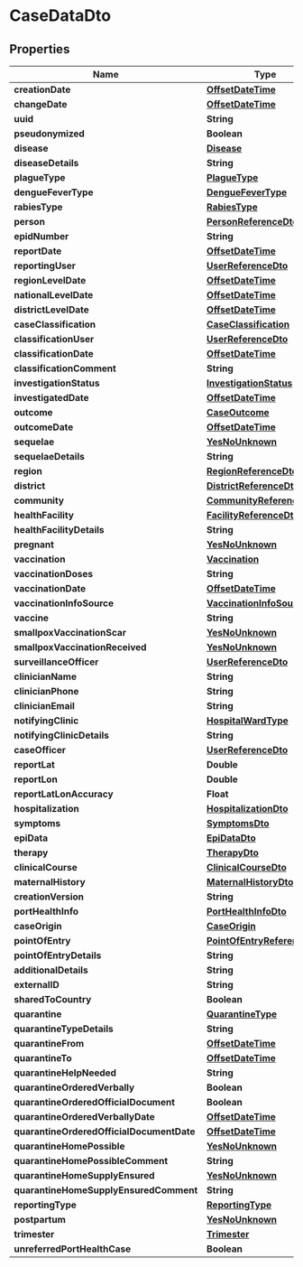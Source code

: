 # CaseDataDto

## Properties

| Name                                      | Type                                                        | Description | Notes      |
| ----------------------------------------- | ----------------------------------------------------------- | ----------- | ---------- |
| **creationDate**                          | [**OffsetDateTime**](OffsetDateTime.md)                     |             | [optional] |
| **changeDate**                            | [**OffsetDateTime**](OffsetDateTime.md)                     |             | [optional] |
| **uuid**                                  | **String**                                                  |             | [optional] |
| **pseudonymized**                         | **Boolean**                                                 |             | [optional] |
| **disease**                               | [**Disease**](Disease.md)                                   |             |
| **diseaseDetails**                        | **String**                                                  |             | [optional] |
| **plagueType**                            | [**PlagueType**](PlagueType.md)                             |             | [optional] |
| **dengueFeverType**                       | [**DengueFeverType**](DengueFeverType.md)                   |             | [optional] |
| **rabiesType**                            | [**RabiesType**](RabiesType.md)                             |             | [optional] |
| **person**                                | [**PersonReferenceDto**](PersonReferenceDto.md)             |             |
| **epidNumber**                            | **String**                                                  |             | [optional] |
| **reportDate**                            | [**OffsetDateTime**](OffsetDateTime.md)                     |             |
| **reportingUser**                         | [**UserReferenceDto**](UserReferenceDto.md)                 |             |
| **regionLevelDate**                       | [**OffsetDateTime**](OffsetDateTime.md)                     |             | [optional] |
| **nationalLevelDate**                     | [**OffsetDateTime**](OffsetDateTime.md)                     |             | [optional] |
| **districtLevelDate**                     | [**OffsetDateTime**](OffsetDateTime.md)                     |             | [optional] |
| **caseClassification**                    | [**CaseClassification**](CaseClassification.md)             |             |
| **classificationUser**                    | [**UserReferenceDto**](UserReferenceDto.md)                 |             | [optional] |
| **classificationDate**                    | [**OffsetDateTime**](OffsetDateTime.md)                     |             | [optional] |
| **classificationComment**                 | **String**                                                  |             | [optional] |
| **investigationStatus**                   | [**InvestigationStatus**](InvestigationStatus.md)           |             |
| **investigatedDate**                      | [**OffsetDateTime**](OffsetDateTime.md)                     |             | [optional] |
| **outcome**                               | [**CaseOutcome**](CaseOutcome.md)                           |             | [optional] |
| **outcomeDate**                           | [**OffsetDateTime**](OffsetDateTime.md)                     |             | [optional] |
| **sequelae**                              | [**YesNoUnknown**](YesNoUnknown.md)                         |             | [optional] |
| **sequelaeDetails**                       | **String**                                                  |             | [optional] |
| **region**                                | [**RegionReferenceDto**](RegionReferenceDto.md)             |             |
| **district**                              | [**DistrictReferenceDto**](DistrictReferenceDto.md)         |             |
| **community**                             | [**CommunityReferenceDto**](CommunityReferenceDto.md)       |             | [optional] |
| **healthFacility**                        | [**FacilityReferenceDto**](FacilityReferenceDto.md)         |             |
| **healthFacilityDetails**                 | **String**                                                  |             | [optional] |
| **pregnant**                              | [**YesNoUnknown**](YesNoUnknown.md)                         |             | [optional] |
| **vaccination**                           | [**Vaccination**](Vaccination.md)                           |             | [optional] |
| **vaccinationDoses**                      | **String**                                                  |             | [optional] |
| **vaccinationDate**                       | [**OffsetDateTime**](OffsetDateTime.md)                     |             | [optional] |
| **vaccinationInfoSource**                 | [**VaccinationInfoSource**](VaccinationInfoSource.md)       |             | [optional] |
| **vaccine**                               | **String**                                                  |             | [optional] |
| **smallpoxVaccinationScar**               | [**YesNoUnknown**](YesNoUnknown.md)                         |             | [optional] |
| **smallpoxVaccinationReceived**           | [**YesNoUnknown**](YesNoUnknown.md)                         |             | [optional] |
| **surveillanceOfficer**                   | [**UserReferenceDto**](UserReferenceDto.md)                 |             | [optional] |
| **clinicianName**                         | **String**                                                  |             | [optional] |
| **clinicianPhone**                        | **String**                                                  |             | [optional] |
| **clinicianEmail**                        | **String**                                                  |             | [optional] |
| **notifyingClinic**                       | [**HospitalWardType**](HospitalWardType.md)                 |             | [optional] |
| **notifyingClinicDetails**                | **String**                                                  |             | [optional] |
| **caseOfficer**                           | [**UserReferenceDto**](UserReferenceDto.md)                 |             | [optional] |
| **reportLat**                             | **Double**                                                  |             | [optional] |
| **reportLon**                             | **Double**                                                  |             | [optional] |
| **reportLatLonAccuracy**                  | **Float**                                                   |             | [optional] |
| **hospitalization**                       | [**HospitalizationDto**](HospitalizationDto.md)             |             | [optional] |
| **symptoms**                              | [**SymptomsDto**](SymptomsDto.md)                           |             | [optional] |
| **epiData**                               | [**EpiDataDto**](EpiDataDto.md)                             |             | [optional] |
| **therapy**                               | [**TherapyDto**](TherapyDto.md)                             |             | [optional] |
| **clinicalCourse**                        | [**ClinicalCourseDto**](ClinicalCourseDto.md)               |             | [optional] |
| **maternalHistory**                       | [**MaternalHistoryDto**](MaternalHistoryDto.md)             |             | [optional] |
| **creationVersion**                       | **String**                                                  |             | [optional] |
| **portHealthInfo**                        | [**PortHealthInfoDto**](PortHealthInfoDto.md)               |             | [optional] |
| **caseOrigin**                            | [**CaseOrigin**](CaseOrigin.md)                             |             | [optional] |
| **pointOfEntry**                          | [**PointOfEntryReferenceDto**](PointOfEntryReferenceDto.md) |             | [optional] |
| **pointOfEntryDetails**                   | **String**                                                  |             | [optional] |
| **additionalDetails**                     | **String**                                                  |             | [optional] |
| **externalID**                            | **String**                                                  |             | [optional] |
| **sharedToCountry**                       | **Boolean**                                                 |             | [optional] |
| **quarantine**                            | [**QuarantineType**](QuarantineType.md)                     |             | [optional] |
| **quarantineTypeDetails**                 | **String**                                                  |             | [optional] |
| **quarantineFrom**                        | [**OffsetDateTime**](OffsetDateTime.md)                     |             | [optional] |
| **quarantineTo**                          | [**OffsetDateTime**](OffsetDateTime.md)                     |             | [optional] |
| **quarantineHelpNeeded**                  | **String**                                                  |             | [optional] |
| **quarantineOrderedVerbally**             | **Boolean**                                                 |             | [optional] |
| **quarantineOrderedOfficialDocument**     | **Boolean**                                                 |             | [optional] |
| **quarantineOrderedVerballyDate**         | [**OffsetDateTime**](OffsetDateTime.md)                     |             | [optional] |
| **quarantineOrderedOfficialDocumentDate** | [**OffsetDateTime**](OffsetDateTime.md)                     |             | [optional] |
| **quarantineHomePossible**                | [**YesNoUnknown**](YesNoUnknown.md)                         |             | [optional] |
| **quarantineHomePossibleComment**         | **String**                                                  |             | [optional] |
| **quarantineHomeSupplyEnsured**           | [**YesNoUnknown**](YesNoUnknown.md)                         |             | [optional] |
| **quarantineHomeSupplyEnsuredComment**    | **String**                                                  |             | [optional] |
| **reportingType**                         | [**ReportingType**](ReportingType.md)                       |             | [optional] |
| **postpartum**                            | [**YesNoUnknown**](YesNoUnknown.md)                         |             | [optional] |
| **trimester**                             | [**Trimester**](Trimester.md)                               |             | [optional] |
| **unreferredPortHealthCase**              | **Boolean**                                                 |             | [optional] |
